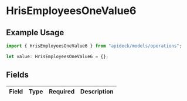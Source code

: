 # HrisEmployeesOneValue6

## Example Usage

```typescript
import { HrisEmployeesOneValue6 } from "apideck/models/operations";

let value: HrisEmployeesOneValue6 = {};
```

## Fields

| Field       | Type        | Required    | Description |
| ----------- | ----------- | ----------- | ----------- |